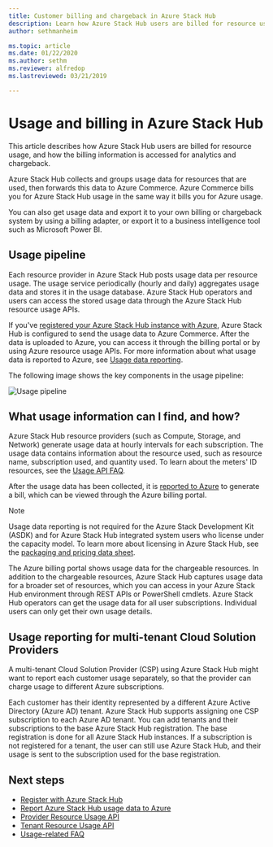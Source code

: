 ```yaml
---
title: Customer billing and chargeback in Azure Stack Hub 
description: Learn how Azure Stack Hub users are billed for resource usage, and how the billing info is accessed for analytics and chargeback.
author: sethmanheim

ms.topic: article
ms.date: 01/22/2020
ms.author: sethm
ms.reviewer: alfredop
ms.lastreviewed: 03/21/2019

---
```


# Usage and billing in Azure Stack Hub

This article describes how Azure Stack Hub users are billed for resource usage, and how the billing information is accessed for analytics and chargeback.

Azure Stack Hub collects and groups usage data for resources that are used, then forwards this data to Azure Commerce. Azure Commerce bills you for Azure Stack Hub usage in the same way it bills you for Azure usage.

You can also get usage data and export it to your own billing or chargeback system by using a billing adapter, or export it to a business intelligence tool such as Microsoft Power BI.

## Usage pipeline

Each resource provider in Azure Stack Hub posts usage data per resource usage. The usage service periodically (hourly and daily) aggregates usage data and stores it in the usage database. Azure Stack Hub operators and users can access the stored usage data through the Azure Stack Hub resource usage APIs.

If you've [registered your Azure Stack Hub instance with Azure](azure-stack-registration.md), Azure Stack Hub is configured to send the usage data to Azure Commerce. After the data is uploaded to Azure, you can access it through the billing portal or by using Azure resource usage APIs. For more information about what usage data is reported to Azure, see [Usage data reporting](azure-stack-usage-reporting.md).  

The following image shows the key components in the usage pipeline:

![Usage pipeline](media/azure-stack-billing-and-chargeback/usagepipeline.png)

## What usage information can I find, and how?

Azure Stack Hub resource providers (such as Compute, Storage, and Network) generate usage data at hourly intervals for each subscription. The usage data contains information about the resource used, such as resource name, subscription used, and quantity used. To learn about the meters' ID resources, see the [Usage API FAQ](azure-stack-usage-related-faq.md).

After the usage data has been collected, it is [reported to Azure](azure-stack-usage-reporting.md) to generate a bill, which can be viewed through the Azure billing portal.

> [!NOTE]  
> Usage data reporting is not required for the Azure Stack Development Kit (ASDK) and for Azure Stack Hub integrated system users who license under the capacity model. To learn more about licensing in Azure Stack Hub, see the [packaging and pricing data sheet](https://azure.microsoft.com/mediahandler/files/resourcefiles/5bc3f30c-cd57-4513-989e-056325eb95e1/Azure-Stack-packaging-and-pricing-datasheet.pdf).

The Azure billing portal shows usage data for the chargeable resources. In addition to the chargeable resources, Azure Stack Hub captures usage data for a broader set of resources, which you can access in your Azure Stack Hub environment through REST APIs or PowerShell cmdlets. Azure Stack Hub operators can get the usage data for all user subscriptions. Individual users can only get their own usage details.

## Usage reporting for multi-tenant Cloud Solution Providers

A multi-tenant Cloud Solution Provider (CSP) using Azure Stack Hub might want to report each customer usage separately, so that the provider can charge usage to different Azure subscriptions.

Each customer has their identity represented by a different Azure Active Directory (Azure AD) tenant. Azure Stack Hub supports assigning one CSP subscription to each Azure AD tenant. You can add tenants and their subscriptions to the base Azure Stack Hub registration. The base registration is done for all Azure Stack Hub instances. If a subscription is not registered for a tenant, the user can still use Azure Stack Hub, and their usage is sent to the subscription used for the base registration.

## Next steps

- [Register with Azure Stack Hub](azure-stack-registration.md)
- [Report Azure Stack Hub usage data to Azure](azure-stack-usage-reporting.md)
- [Provider Resource Usage API](azure-stack-provider-resource-api.md)
- [Tenant Resource Usage API](azure-stack-tenant-resource-usage-api.md)
- [Usage-related FAQ](azure-stack-usage-related-faq.md)
